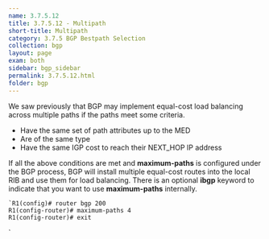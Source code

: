 ```yaml
---
name: 3.7.5.12
title: 3.7.5.12 - Multipath
short-title: Multipath
category: 3.7.5 BGP Bestpath Selection
collection: bgp
layout: page
exam: both
sidebar: bgp_sidebar
permalink: 3.7.5.12.html
folder: bgp
---
```

We saw previously that BGP may implement equal-cost load balancing across multiple paths if the paths meet some criteria.
- Have the same set of path attributes up to the MED
- Are of the same type
- Have the same IGP cost to reach their NEXT\_HOP IP address

If all the above conditions are met and **maximum-paths** is configured under the BGP process, BGP will install multiple equal-cost routes into the local RIB and use them for load balancing. There is an optional **ibgp** keyword to indicate that you want to use **maximum-paths** internally.
```
`R1(config)# router bgp 200
R1(config-router)# maximum-paths 4
R1(config-router)# exit
```
`